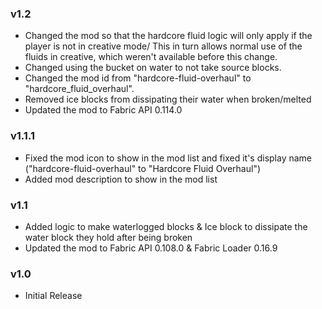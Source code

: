 ### v1.2
+ Changed the mod so that the hardcore fluid logic will only apply if the player is not in creative mode/
This in turn allows normal use of the fluids in creative, which weren't available before this change.
+ Changed using the bucket on water to not take source blocks.
+ Changed the mod id from "hardcore-fluid-overhaul" to "hardcore_fluid_overhaul".
+ Removed ice blocks from dissipating their water when broken/melted
+ Updated the mod to Fabric API 0.114.0


### v1.1.1
+ Fixed the mod icon to show in the mod list and fixed it's display name ("hardcore-fluid-overhaul" to "Hardcore Fluid Overhaul")
+ Added mod description to show in the mod list

### v1.1
+ Added logic to make waterlogged blocks & Ice block to dissipate the water block they hold after being broken
+ Updated the mod to Fabric API 0.108.0 & Fabric Loader 0.16.9

### v1.0
+ Initial Release